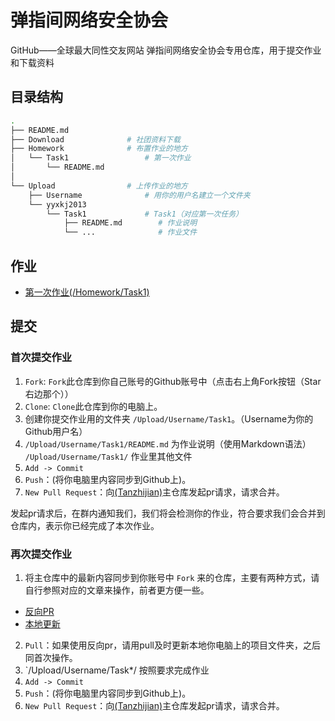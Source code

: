 # 弹指间网络安全协会
GitHub——全球最大同性交友网站
弹指间网络安全协会专用仓库，用于提交作业和下载资料

## 目录结构

```bash
.
├── README.md
├── Download              # 社团资料下载
├── Homework              # 布置作业的地方
│   └── Task1                 # 第一次作业
│       └── README.md
│              
└── Upload                # 上传作业的地方
    ├── Username              # 用你的用户名建立一个文件夹
    └── yyxkj2013
        └── Task1             # Task1（对应第一次任务）
            ├── README.md        # 作业说明
            └── ...              # 作业文件

```

## 作业

- [第一次作业(/Homework/Task1)](/Homework/Task1)

## 提交

### 首次提交作业

1. `Fork`: `Fork`此仓库到你自己账号的Github账号中（点击右上角Fork按钮（Star右边那个））
2. `Clone`: `Clone`此仓库到你的电脑上。
3. 创建你提交作业用的文件夹 `/Upload/Username/Task1`。（Username为你的Github用户名）
4. `/Upload/Username/Task1/README.md` 为作业说明（使用Markdown语法）
   `/Upload/Username/Task1/`   作业里其他文件
5. `Add -> Commit`
6. `Push`：(将你电脑里内容同步到Github上)。
7. `New Pull Request`：向[(Tanzhijian)](https://github.com/yyxkj2013/tanzhijian/)主仓库发起pr请求，请求合并。

发起pr请求后，在群内通知我们，我们将会检测你的作业，符合要求我们会合并到仓库内，表示你已经完成了本次作业。

### 再次提交作业

1. 将主仓库中的最新内容同步到你账号中 `Fork` 来的仓库，主要有两种方式，请自行参照对应的文章来操作，前者更方便一些。
- [反向PR](https://www.zhihu.com/question/20393785/answer/30725725) 
- [本地更新](https://www.zhihu.com/question/28676261/answer/44606041)
2. `Pull`：如果使用反向pr，请用pull及时更新本地你电脑上的项目文件夹，之后同首次操作。
3. `/Upload/Username/Task*/ 按照要求完成作业
4. `Add -> Commit`
5. `Push`：(将你电脑里内容同步到Github上)。
6. `New Pull Request`：向[(Tanzhijian)](https://github.com/yyxkj2013/tanzhijian/)主仓库发起pr请求，请求合并。
